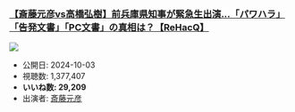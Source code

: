 ### [【斎藤元彦vs高橋弘樹】前兵庫県知事が緊急生出演...「パワハラ」「告発文書」「PC文書」の真相は？【ReHacQ】](https://www.youtube.com/watch?v=jNGjngpf05U)
[![](https://img.youtube.com/vi/jNGjngpf05U/sddefault.jpg)](https://www.youtube.com/watch?v=jNGjngpf05U)
-   公開日: 2024-10-03
-   視聴数: 1,377,407
-   **いいね数: 29,209**
-   出演者: [斎藤元彦](/rehacq_fan/people/斎藤元彦 "wikilink")
